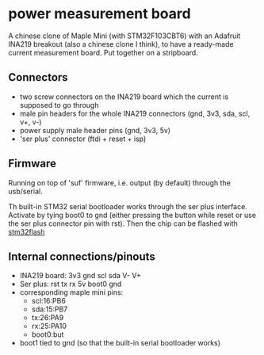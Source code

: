 # power measurement board

A chinese clone of Maple Mini (with STM32F103CBT6) with an Adafruit
INA219 breakout (also a chinese clone I think), to have a ready-made
current measurement board. Put together on a stripboard.

## Connectors

 - two screw connectors on the INA219 board which the current is
   supposed to go through
 - male pin headers for the whole INA219 connectors (gnd, 3v3, sda, scl,
   v+, v-)
 - power supply male header pins (gnd, 3v3, 5v)
 - 'ser plus' connector (ftdi + reset + isp)

## Firmware

Running on top of 'suf' firmware, i.e. output (by default) through the
usb/serial.

Th built-in STM32 serial bootloader works through the ser plus
interface. Activate by tying boot0 to gnd (either pressing the button
while reset or use the ser plus connector pin with rst).
Then the chip can be flashed with
[stm32flash](https://sourceforge.net/p/stm32flash/wiki/Home/)

## Internal connections/pinouts

 - INA219 board: 3v3 gnd scl sda V- V+
 - Ser plus: rst tx rx 5v boot0 gnd
 - corresponding maple mini pins:
   - scl:16:PB6
   - sda:15:PB7
   - tx:26:PA9
   - rx:25:PA10
   - boot0:but
 - boot1 tied to gnd (so that the built-in serial bootloader works)

